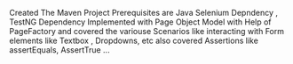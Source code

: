 Created The Maven Project 
Prerequisites are Java Selenium Depndency , TestNG Dependency 
Implemented with Page Object Model with Help of PageFactory 
and covered the variouse Scenarios like interacting with Form elements like Textbox , Dropdowns, etc 
also covered Assertions like assertEquals, AssertTrue ...
